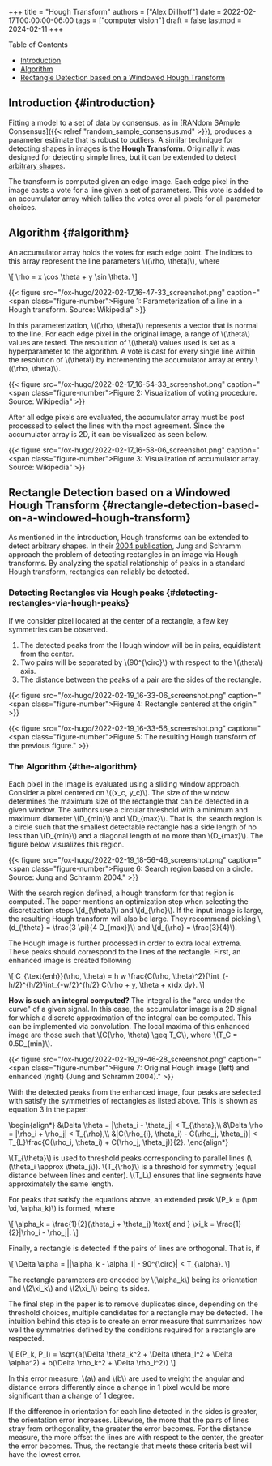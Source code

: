 +++
title = "Hough Transform"
authors = ["Alex Dillhoff"]
date = 2022-02-17T00:00:00-06:00
tags = ["computer vision"]
draft = false
lastmod = 2024-02-11
+++

<div class="ox-hugo-toc toc">

<div class="heading">Table of Contents</div>

- [Introduction](#introduction)
- [Algorithm](#algorithm)
- [Rectangle Detection based on a Windowed Hough Transform](#rectangle-detection-based-on-a-windowed-hough-transform)

</div>
<!--endtoc-->



## Introduction {#introduction}

Fitting a model to a set of data by consensus, as in [RANdom SAmple Consensus]({{< relref "random_sample_consensus.md" >}}), produces a parameter estimate that is robust to outliers. A similar technique for detecting shapes in images is the **Hough Transform**.
Originally it was designed for detecting simple lines, but it can be extended to detect [arbitrary shapes](https://en.wikipedia.org/wiki/Generalised_Hough_transform).

The transform is computed given an edge image. Each edge pixel in the image casts a vote for a line given a set of parameters.
This vote is added to an accumulator array which tallies the votes over all pixels for all parameter choices.


## Algorithm {#algorithm}

An accumulator array holds the votes for each edge point.
The indices to this array represent the line parameters \\((\rho, \theta)\\), where

\\[
\rho = x \cos \theta + y \sin \theta.
\\]

{{< figure src="/ox-hugo/2022-02-17_16-47-33_screenshot.png" caption="<span class=\"figure-number\">Figure 1: </span>Parameterization of a line in a Hough transform. Source: Wikipedia" >}}

In this parameterization, \\((\rho, \theta)\\) represents a vector that is normal to the line.
For each edge pixel in the original image, a range of \\(\theta\\) values are tested.
The resolution of \\(\theta\\) values used is set as a hyperparameter to the algorithm.
A vote is cast for every single line within the resolution of \\(\theta\\) by incrementing the accumulator array at entry \\((\rho, \theta)\\).

{{< figure src="/ox-hugo/2022-02-17_16-54-33_screenshot.png" caption="<span class=\"figure-number\">Figure 2: </span>Visualization of voting procedure. Source: Wikipedia" >}}

After all edge pixels are evaluated, the accumulator array must be post processed to select the lines with the most agreement.
Since the accumulator array is 2D, it can be visualized as seen below.

{{< figure src="/ox-hugo/2022-02-17_16-58-06_screenshot.png" caption="<span class=\"figure-number\">Figure 3: </span>Visualization of accumulator array. Source: Wikipedia" >}}


## Rectangle Detection based on a Windowed Hough Transform {#rectangle-detection-based-on-a-windowed-hough-transform}

As mentioned in the introduction, Hough transforms can be extended to detect arbitrary shapes.
In their [2004 publication](http://sibgrapi.sid.inpe.br/col/sid.inpe.br/banon/2004/08.03.17.14/doc/1.pdf), Jung and Schramm approach the problem of detecting rectangles in an image via Hough transforms.
By analyzing the spatial relationship of peaks in a standard Hough transform, rectangles can reliably be detected.


### Detecting Rectangles via Hough peaks {#detecting-rectangles-via-hough-peaks}

If we consider pixel located at the center of a rectangle, a few key symmetries can be observed.

1.  The detected peaks from the Hough window will be in pairs, equidistant from the center.
2.  Two pairs will be separated by \\(90^{\circ}\\) with respect to the \\(\theta\\) axis.
3.  The distance between the peaks of a pair are the sides of the rectangle.

{{< figure src="/ox-hugo/2022-02-19_16-33-06_screenshot.png" caption="<span class=\"figure-number\">Figure 4: </span>Rectangle centered at the origin." >}}

{{< figure src="/ox-hugo/2022-02-19_16-33-56_screenshot.png" caption="<span class=\"figure-number\">Figure 5: </span>The resulting Hough transform of the previous figure." >}}


### The Algorithm {#the-algorithm}

Each pixel in the image is evaluated using a sliding window approach.
Consider a pixel centered on \\((x\_c, y\_c)\\).
The size of the window determines the maximum size of the rectangle that can be detected in a given window.
The authors use a circular threshold with a minimum and maximum diameter \\(D\_{min}\\) and \\(D\_{max}\\).
That is, the search region is a circle such that the smallest detectable rectangle has a side length of no less than \\(D\_{min}\\) and a diagonal length of no more than \\(D\_{max}\\). The figure below visualizes this region.

{{< figure src="/ox-hugo/2022-02-19_18-56-46_screenshot.png" caption="<span class=\"figure-number\">Figure 6: </span>Search region based on a circle. Source: Jung and Schramm 2004." >}}

With the search region defined, a hough transform for that region is computed.
The paper mentions an optimization step when selecting the discretization steps \\(d\_{\theta}\\) and \\(d\_{\rho}\\).
If the input image is large, the resulting Hough transform will also be large.
They recommend picking \\(d\_{\theta} = \frac{3 \pi}{4 D\_{max}}\\) and \\(d\_{\rho} = \frac{3}{4}\\).

The Hough image is further processed in order to extra local extrema.
These peaks should correspond to the lines of the rectangle.
First, an enhanced image is created following

\\[
C\_{\text{enh}}(\rho, \theta) = h w \frac{C(\rho, \theta)^2}{\int\_{-h/2}^{h/2}\int\_{-w/2}^{h/2} C(\rho + y, \theta + x)dx dy}.
\\]

****How is such an integral computed?****
The integral is the "area under the curve" of a given signal. In this case, the accumulator image is a 2D signal for which a discrete approximation of the integral can be computed.
This can be implemented via convolution.
The local maxima of this enhanced image are those such that \\(C(\rho, \theta) \geq T\_C\\), where \\(T\_C = 0.5D\_{min}\\).

{{< figure src="/ox-hugo/2022-02-19_19-46-28_screenshot.png" caption="<span class=\"figure-number\">Figure 7: </span>Original Hough image (left) and enhanced (right) (Jung and Schramm 2004)." >}}

With the detected peaks from the enhanced image, four peaks are selected with satisfy the symmetries of rectangles as listed above. This is shown as equation 3 in the paper:

\begin{align\*}
&\Delta \theta = |\theta\_i - \theta\_j| < T\_{\theta},\\\\
&\Delta \rho = |\rho\_i + \rho\_j| < T\_{\rho},\\\\
&|C(\rho\_{i}, \theta\_i) - C(\rho\_j, \theta\_j)| < T\_{L}\frac{C(\rho\_i, \theta\_i) + C(\rho\_j, \theta\_j)}{2}.
\end{align\*}

\\(T\_{\theta}\\) is used to threshold peaks corresponding to parallel lines (\\(\theta\_i \approx \theta\_j\\)).
\\(T\_{\rho}\\) is a threshold for symmetry (equal distance between lines and center).
\\(T\_L\\) ensures that line segments have approximately the same length.

For peaks that satisfy the equations above, an extended peak \\(P\_k = (\pm \xi, \alpha\_k)\\) is formed, where

\\[
\alpha\_k = \frac{1}{2}(\theta\_i + \theta\_j) \text{ and } \xi\_k = \frac{1}{2}|\rho\_i - \rho\_j|.
\\]

Finally, a rectangle is detected if the pairs of lines are orthogonal. That is, if

\\[
\Delta \alpha = ||\alpha\_k - \alpha\_l| - 90^{\circ}| < T\_{\alpha}.
\\]

The rectangle parameters are encoded by \\(\alpha\_k\\) being its orientation and \\(2\xi\_k\\) and \\(2\xi\_l\\) being its sides.

The final step in the paper is to remove duplicates since, depending on the threshold choices, multiple candidates for a rectangle may be detected.
The intuition behind this step is to create an error measure that summarizes how well the symmetries defined by the conditions required for a rectangle are respected.

\\[
E(P\_k, P\_l) = \sqrt{a(\Delta \theta\_k^2 + \Delta \theta\_l^2 + \Delta \alpha^2) + b(\Delta \rho\_k^2 + \Delta \rho\_l^2)}
\\]

In this error measure, \\(a\\) and \\(b\\) are used to weight the angular and distance errors differently since a change in 1 pixel would be more significant than a change of 1 degree.

If the difference in orientation for each line detected in the sides is greater, the orientation error increases.
Likewise, the more that the pairs of lines stray from orthogonality, the greater the error becomes.
For the distance measure, the more offset the lines are with respect to the center, the greater the error becomes.
Thus, the rectangle that meets these criteria best will have the lowest error.

